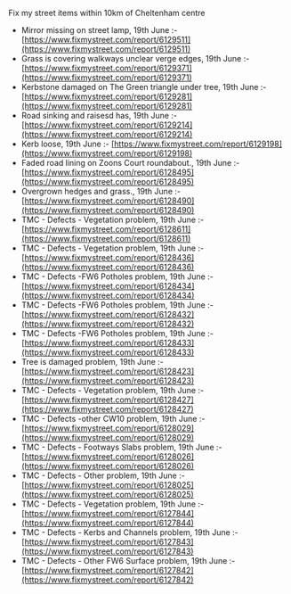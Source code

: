 Fix my street items within 10km of Cheltenham centre

<!-- fix_marker starts -->

- Mirror missing on street lamp, 19th June :- [https://www.fixmystreet.com/report/6129511](https://www.fixmystreet.com/report/6129511)
- Grass is covering walkways unclear verge edges, 19th June :- [https://www.fixmystreet.com/report/6129371](https://www.fixmystreet.com/report/6129371)
- Kerbstone damaged on The Green triangle under tree, 19th June :- [https://www.fixmystreet.com/report/6129281](https://www.fixmystreet.com/report/6129281)
- Road sinking and raisesd has, 19th June :- [https://www.fixmystreet.com/report/6129214](https://www.fixmystreet.com/report/6129214)
- Kerb loose, 19th June :- [https://www.fixmystreet.com/report/6129198](https://www.fixmystreet.com/report/6129198)
- Faded road lining on Zoons Court roundabout., 19th June :- [https://www.fixmystreet.com/report/6128495](https://www.fixmystreet.com/report/6128495)
- Overgrown hedges and grass., 19th June :- [https://www.fixmystreet.com/report/6128490](https://www.fixmystreet.com/report/6128490)
- TMC - Defects - Vegetation problem, 19th June :- [https://www.fixmystreet.com/report/6128611](https://www.fixmystreet.com/report/6128611)
- TMC - Defects - Vegetation problem, 19th June :- [https://www.fixmystreet.com/report/6128436](https://www.fixmystreet.com/report/6128436)
- TMC - Defects -FW6 Potholes problem, 19th June :- [https://www.fixmystreet.com/report/6128434](https://www.fixmystreet.com/report/6128434)
- TMC - Defects -FW6 Potholes problem, 19th June :- [https://www.fixmystreet.com/report/6128432](https://www.fixmystreet.com/report/6128432)
- TMC - Defects -FW6 Potholes problem, 19th June :- [https://www.fixmystreet.com/report/6128433](https://www.fixmystreet.com/report/6128433)
- Tree is damaged problem, 19th June :- [https://www.fixmystreet.com/report/6128423](https://www.fixmystreet.com/report/6128423)
- TMC - Defects - Vegetation problem, 19th June :- [https://www.fixmystreet.com/report/6128427](https://www.fixmystreet.com/report/6128427)
- TMC - Defects -other CW10 problem, 19th June :- [https://www.fixmystreet.com/report/6128029](https://www.fixmystreet.com/report/6128029)
- TMC - Defects - Footways Slabs problem, 19th June :- [https://www.fixmystreet.com/report/6128026](https://www.fixmystreet.com/report/6128026)
- TMC - Defects - Other problem, 19th June :- [https://www.fixmystreet.com/report/6128025](https://www.fixmystreet.com/report/6128025)
- TMC - Defects - Vegetation problem, 19th June :- [https://www.fixmystreet.com/report/6127844](https://www.fixmystreet.com/report/6127844)
- TMC - Defects - Kerbs and Channels problem, 19th June :- [https://www.fixmystreet.com/report/6127843](https://www.fixmystreet.com/report/6127843)
- TMC - Defects - Other FW6  Surface problem, 19th June :- [https://www.fixmystreet.com/report/6127842](https://www.fixmystreet.com/report/6127842)

<!-- fix_marker ends -->